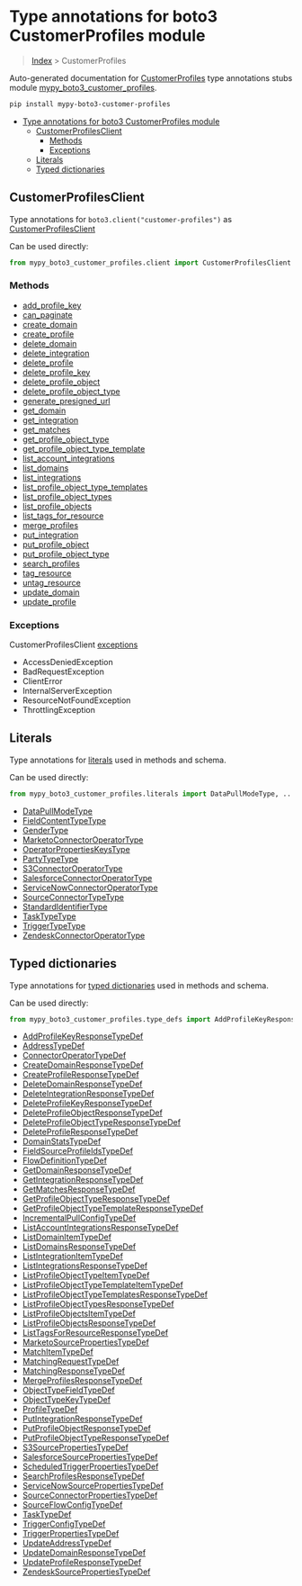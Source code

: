 # Type annotations for boto3 CustomerProfiles module

> [Index](..) > CustomerProfiles

Auto-generated documentation for
[CustomerProfiles](https://boto3.amazonaws.com/v1/documentation/api/latest/reference/services/customer-profiles.html#CustomerProfiles)
type annotations stubs module
[mypy_boto3_customer_profiles](https://pypi.org/project/mypy-boto3-customer-profiles/).

```bash
pip install mypy-boto3-customer-profiles
```

- [Type annotations for boto3 CustomerProfiles module](#type-annotations-for-boto3-customerprofiles-module)
  - [CustomerProfilesClient](#customerprofilesclient)
    - [Methods](#methods)
    - [Exceptions](#exceptions)
  - [Literals](#literals)
  - [Typed dictionaries](#typed-dictionaries)

## CustomerProfilesClient

Type annotations for `boto3.client("customer-profiles")` as
[CustomerProfilesClient](./client.md)

Can be used directly:

```python
from mypy_boto3_customer_profiles.client import CustomerProfilesClient
```

### Methods

- [add_profile_key](./client.md#add_profile_key)
- [can_paginate](./client.md#can_paginate)
- [create_domain](./client.md#create_domain)
- [create_profile](./client.md#create_profile)
- [delete_domain](./client.md#delete_domain)
- [delete_integration](./client.md#delete_integration)
- [delete_profile](./client.md#delete_profile)
- [delete_profile_key](./client.md#delete_profile_key)
- [delete_profile_object](./client.md#delete_profile_object)
- [delete_profile_object_type](./client.md#delete_profile_object_type)
- [generate_presigned_url](./client.md#generate_presigned_url)
- [get_domain](./client.md#get_domain)
- [get_integration](./client.md#get_integration)
- [get_matches](./client.md#get_matches)
- [get_profile_object_type](./client.md#get_profile_object_type)
- [get_profile_object_type_template](./client.md#get_profile_object_type_template)
- [list_account_integrations](./client.md#list_account_integrations)
- [list_domains](./client.md#list_domains)
- [list_integrations](./client.md#list_integrations)
- [list_profile_object_type_templates](./client.md#list_profile_object_type_templates)
- [list_profile_object_types](./client.md#list_profile_object_types)
- [list_profile_objects](./client.md#list_profile_objects)
- [list_tags_for_resource](./client.md#list_tags_for_resource)
- [merge_profiles](./client.md#merge_profiles)
- [put_integration](./client.md#put_integration)
- [put_profile_object](./client.md#put_profile_object)
- [put_profile_object_type](./client.md#put_profile_object_type)
- [search_profiles](./client.md#search_profiles)
- [tag_resource](./client.md#tag_resource)
- [untag_resource](./client.md#untag_resource)
- [update_domain](./client.md#update_domain)
- [update_profile](./client.md#update_profile)

### Exceptions

CustomerProfilesClient [exceptions](./client.md#exceptions)

- AccessDeniedException
- BadRequestException
- ClientError
- InternalServerException
- ResourceNotFoundException
- ThrottlingException

## Literals

Type annotations for [literals](./literals.md) used in methods and schema.

Can be used directly:

```python
from mypy_boto3_customer_profiles.literals import DataPullModeType, ...
```

- [DataPullModeType](./literals.md#datapullmodetype)
- [FieldContentTypeType](./literals.md#fieldcontenttypetype)
- [GenderType](./literals.md#gendertype)
- [MarketoConnectorOperatorType](./literals.md#marketoconnectoroperatortype)
- [OperatorPropertiesKeysType](./literals.md#operatorpropertieskeystype)
- [PartyTypeType](./literals.md#partytypetype)
- [S3ConnectorOperatorType](./literals.md#s3connectoroperatortype)
- [SalesforceConnectorOperatorType](./literals.md#salesforceconnectoroperatortype)
- [ServiceNowConnectorOperatorType](./literals.md#servicenowconnectoroperatortype)
- [SourceConnectorTypeType](./literals.md#sourceconnectortypetype)
- [StandardIdentifierType](./literals.md#standardidentifiertype)
- [TaskTypeType](./literals.md#tasktypetype)
- [TriggerTypeType](./literals.md#triggertypetype)
- [ZendeskConnectorOperatorType](./literals.md#zendeskconnectoroperatortype)

## Typed dictionaries

Type annotations for [typed dictionaries](./type_defs.md) used in methods and
schema.

Can be used directly:

```python
from mypy_boto3_customer_profiles.type_defs import AddProfileKeyResponseTypeDef, ...
```

- [AddProfileKeyResponseTypeDef](./type_defs.md#addprofilekeyresponsetypedef)
- [AddressTypeDef](./type_defs.md#addresstypedef)
- [ConnectorOperatorTypeDef](./type_defs.md#connectoroperatortypedef)
- [CreateDomainResponseTypeDef](./type_defs.md#createdomainresponsetypedef)
- [CreateProfileResponseTypeDef](./type_defs.md#createprofileresponsetypedef)
- [DeleteDomainResponseTypeDef](./type_defs.md#deletedomainresponsetypedef)
- [DeleteIntegrationResponseTypeDef](./type_defs.md#deleteintegrationresponsetypedef)
- [DeleteProfileKeyResponseTypeDef](./type_defs.md#deleteprofilekeyresponsetypedef)
- [DeleteProfileObjectResponseTypeDef](./type_defs.md#deleteprofileobjectresponsetypedef)
- [DeleteProfileObjectTypeResponseTypeDef](./type_defs.md#deleteprofileobjecttyperesponsetypedef)
- [DeleteProfileResponseTypeDef](./type_defs.md#deleteprofileresponsetypedef)
- [DomainStatsTypeDef](./type_defs.md#domainstatstypedef)
- [FieldSourceProfileIdsTypeDef](./type_defs.md#fieldsourceprofileidstypedef)
- [FlowDefinitionTypeDef](./type_defs.md#flowdefinitiontypedef)
- [GetDomainResponseTypeDef](./type_defs.md#getdomainresponsetypedef)
- [GetIntegrationResponseTypeDef](./type_defs.md#getintegrationresponsetypedef)
- [GetMatchesResponseTypeDef](./type_defs.md#getmatchesresponsetypedef)
- [GetProfileObjectTypeResponseTypeDef](./type_defs.md#getprofileobjecttyperesponsetypedef)
- [GetProfileObjectTypeTemplateResponseTypeDef](./type_defs.md#getprofileobjecttypetemplateresponsetypedef)
- [IncrementalPullConfigTypeDef](./type_defs.md#incrementalpullconfigtypedef)
- [ListAccountIntegrationsResponseTypeDef](./type_defs.md#listaccountintegrationsresponsetypedef)
- [ListDomainItemTypeDef](./type_defs.md#listdomainitemtypedef)
- [ListDomainsResponseTypeDef](./type_defs.md#listdomainsresponsetypedef)
- [ListIntegrationItemTypeDef](./type_defs.md#listintegrationitemtypedef)
- [ListIntegrationsResponseTypeDef](./type_defs.md#listintegrationsresponsetypedef)
- [ListProfileObjectTypeItemTypeDef](./type_defs.md#listprofileobjecttypeitemtypedef)
- [ListProfileObjectTypeTemplateItemTypeDef](./type_defs.md#listprofileobjecttypetemplateitemtypedef)
- [ListProfileObjectTypeTemplatesResponseTypeDef](./type_defs.md#listprofileobjecttypetemplatesresponsetypedef)
- [ListProfileObjectTypesResponseTypeDef](./type_defs.md#listprofileobjecttypesresponsetypedef)
- [ListProfileObjectsItemTypeDef](./type_defs.md#listprofileobjectsitemtypedef)
- [ListProfileObjectsResponseTypeDef](./type_defs.md#listprofileobjectsresponsetypedef)
- [ListTagsForResourceResponseTypeDef](./type_defs.md#listtagsforresourceresponsetypedef)
- [MarketoSourcePropertiesTypeDef](./type_defs.md#marketosourcepropertiestypedef)
- [MatchItemTypeDef](./type_defs.md#matchitemtypedef)
- [MatchingRequestTypeDef](./type_defs.md#matchingrequesttypedef)
- [MatchingResponseTypeDef](./type_defs.md#matchingresponsetypedef)
- [MergeProfilesResponseTypeDef](./type_defs.md#mergeprofilesresponsetypedef)
- [ObjectTypeFieldTypeDef](./type_defs.md#objecttypefieldtypedef)
- [ObjectTypeKeyTypeDef](./type_defs.md#objecttypekeytypedef)
- [ProfileTypeDef](./type_defs.md#profiletypedef)
- [PutIntegrationResponseTypeDef](./type_defs.md#putintegrationresponsetypedef)
- [PutProfileObjectResponseTypeDef](./type_defs.md#putprofileobjectresponsetypedef)
- [PutProfileObjectTypeResponseTypeDef](./type_defs.md#putprofileobjecttyperesponsetypedef)
- [S3SourcePropertiesTypeDef](./type_defs.md#s3sourcepropertiestypedef)
- [SalesforceSourcePropertiesTypeDef](./type_defs.md#salesforcesourcepropertiestypedef)
- [ScheduledTriggerPropertiesTypeDef](./type_defs.md#scheduledtriggerpropertiestypedef)
- [SearchProfilesResponseTypeDef](./type_defs.md#searchprofilesresponsetypedef)
- [ServiceNowSourcePropertiesTypeDef](./type_defs.md#servicenowsourcepropertiestypedef)
- [SourceConnectorPropertiesTypeDef](./type_defs.md#sourceconnectorpropertiestypedef)
- [SourceFlowConfigTypeDef](./type_defs.md#sourceflowconfigtypedef)
- [TaskTypeDef](./type_defs.md#tasktypedef)
- [TriggerConfigTypeDef](./type_defs.md#triggerconfigtypedef)
- [TriggerPropertiesTypeDef](./type_defs.md#triggerpropertiestypedef)
- [UpdateAddressTypeDef](./type_defs.md#updateaddresstypedef)
- [UpdateDomainResponseTypeDef](./type_defs.md#updatedomainresponsetypedef)
- [UpdateProfileResponseTypeDef](./type_defs.md#updateprofileresponsetypedef)
- [ZendeskSourcePropertiesTypeDef](./type_defs.md#zendesksourcepropertiestypedef)
